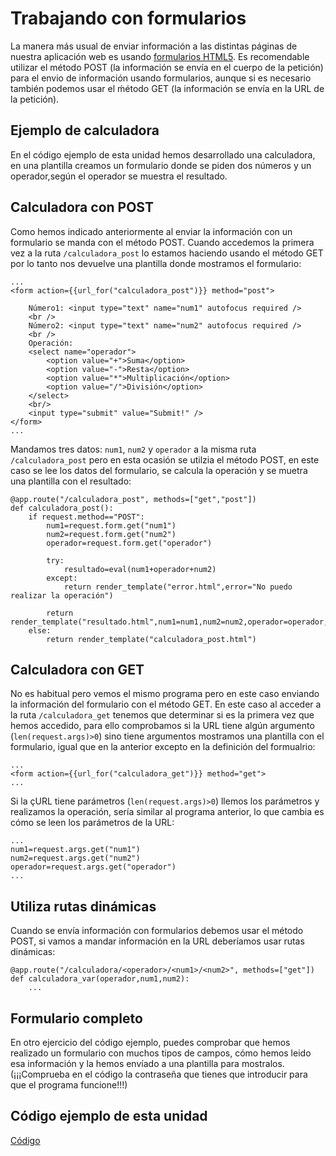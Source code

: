 # Trabajando con formularios

La manera más usual de enviar información a las distintas páginas de nuestra aplicación web es usando [formularios HTML5](https://www.w3schools.com/html/html_forms.asp). Es recomendable utilizar el método POST (la información se envía en el cuerpo de la petición) para el envio de información usando formularios, aunque si es necesario también podemos usar el ḿétodo GET (la información se envía en la URL de la petición).

## Ejemplo de calculadora

En el código ejemplo de esta unidad hemos desarrollado una calculadora, en una plantilla creamos un formulario donde se piden dos números y un operador,según el operador se muestra el resultado.

## Calculadora con POST

Como hemos indicado anteriormente al enviar la información con un formulario se manda con el método POST. Cuando accedemos la primera vez a la ruta `/calculadora_post` lo estamos haciendo usando el método GET por lo tanto nos devuelve una plantilla donde mostramos el formulario:

	...
	<form action={{url_for("calculadora_post")}} method="post">
		
		Número1: <input type="text" name="num1" autofocus required />
		<br />
		Número2: <input type="text" name="num2" autofocus required />
		<br />
		Operación: 
		<select name="operador">
  			<option value="+">Suma</option>
  			<option value="-">Resta</option>
  			<option value="*">Multiplicación</option>
  			<option value="/">División</option>
  		</select> 
  		<br/>
  		<input type="submit" value="Submit!" />
	</form>
	...

Mandamos tres datos: `num1`, `num2` y `operador` a la misma ruta `/calculadora_post` pero en esta ocasión se utilzia el método POST, en este caso se lee los datos del formulario, se calcula la operación y se muetra una plantilla con el resultado:

	@app.route("/calculadora_post", methods=["get","post"])
	def calculadora_post():
		if request.method=="POST":
			num1=request.form.get("num1")
			num2=request.form.get("num2")
			operador=request.form.get("operador")
		
			try:
				resultado=eval(num1+operador+num2)
			except:
				return render_template("error.html",error="No puedo realizar la operación")
			
			return render_template("resultado.html",num1=num1,num2=num2,operador=operador,resultado=resultado)	
		else:
			return render_template("calculadora_post.html")

## Calculadora con GET

No es habitual pero vemos el mismo programa pero en este caso enviando la información del formulario con el método GET. En este caso al acceder a la ruta `/calculadora_get` tenemos que determinar si es la primera vez que hemos accedido, para ello comprobamos si la URL tiene algún argumento (`len(request.args)>0`) sino tiene argumentos mostramos una plantilla con el formulario, igual que en la anterior excepto en la definición del formualrio:

	...
	<form action={{url_for("calculadora_get")}} method="get">
	...

Si la çURL tiene parámetros (`len(request.args)>0`) llemos los parámetros y realizamos la operación, sería similar al programa anterior, lo que cambia es cómo se leen los parámetros de la URL:

	...
	num1=request.args.get("num1")
	num2=request.args.get("num2")
	operador=request.args.get("operador")
	...

## Utiliza rutas dinámicas

Cuando se envía información con formularios debemos usar el método POST, si vamos a mandar información en la URL deberíamos usar rutas dinámicas:

	@app.route("/calculadora/<operador>/<num1>/<num2>", methods=["get"])
	def calculadora_var(operador,num1,num2):
		...

## Formulario completo

En otro ejercicio del código ejemplo, puedes comprobar que hemos realizado un formulario con muchos tipos de campos, cómo hemos leido esa información y la hemos envíado a una plantilla para mostralos. (¡¡¡Comprueba en el código la contraseña que tienes que introducir para que el programa funcione!!!)

## Código ejemplo de esta unidad

[Código](../../ejemplos/u18)
	